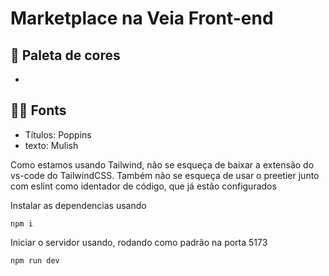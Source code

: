 # Marketplace na Veia Front-end

## 🎨 Paleta de cores

- 

## ✍🏽 Fonts

- Títulos: Poppins
- texto: Mulish

Como estamos usando Tailwind, não se esqueça de baixar a extensão do vs-code do TailwindCSS. Também não se esqueça de usar o preetier junto com eslint como identador de código, que já estão configurados

Instalar as dependencias usando

```
npm i
```

Iniciar o servidor usando, rodando como padrão na porta 5173

```
npm run dev
```
